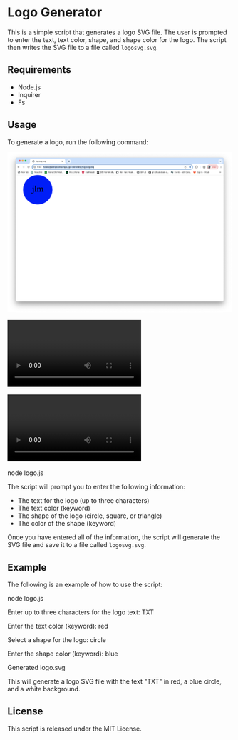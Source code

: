 # Logo Generator

This is a simple script that generates a logo SVG file. The user is prompted to enter the text, text color, shape, and shape color for the logo. The script then writes the SVG file to a file called `logosvg.svg`.

## Requirements

* Node.js
* Inquirer
* Fs

## Usage

To generate a logo, run the following command:

![screenshot](<Screenshot 2023-06-29 at 9.54.31 PM-1.png>)

![Walkthrough](../../Desktop/SVG.webm)

![walkthrough](../../Desktop/SVG.webm)


node logo.js


The script will prompt you to enter the following information:

* The text for the logo (up to three characters)
* The text color (keyword)
* The shape of the logo (circle, square, or triangle)
* The color of the shape (keyword)

Once you have entered all of the information, the script will generate the SVG file and save it to a file called `logosvg.svg`.

## Example

The following is an example of how to use the script:



node logo.js

Enter up to three characters for the logo text: TXT

Enter the text color (keyword): red

Select a shape for the logo: circle

Enter the shape color (keyword): blue

Generated logo.svg


This will generate a logo SVG file with the text "TXT" in red, a blue circle, and a white background.

## License

This script is released under the MIT License.

